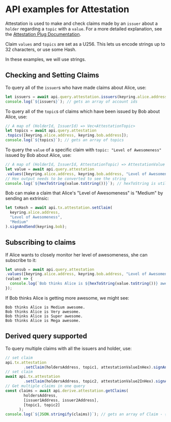 # API examples for Attestation

Attestation is used to make and check claims made by an `issuer` about a `holder` regarding a `topic` with a `value`.
For a more detailed explanation, see the [Attestation Plug Documentation](https://github.com/plugblockchain/plug-blockchain/wiki/Attestation).

Claim `values` and `topics` are set as a U256. This lets us encode strings up to 32 characters, or use some Hash.

In these examples, we will use strings.

## Checking and Setting Claims

To query all of the `issuer`s who have made claims about Alice, use:
```js
let issuers = await api.query.attestation.issuers(keyring.alice.address);
console.log(`${issuers}`); // gets an array of account ids
```

To query all of the `topic`s of claims which have been issued by Bob about Alice, use:
```js
// A map of (HolderId, IssuerId) => Vec<AttestationTopic>
let topics = await api.query.attestation
.topics([keyring.alice.address, keyring.bob.address]);
console.log(`${topics}`); // gets an array of topics
```

To query the `value` of a specific claim with `topic: "Level of Awesomeness"` issued by Bob about Alice, use:
```js
// A map of (HolderId, IssuerId, AttestationTopic) => AttestationValue
let value = await api.query.attestation
.values([keyring.alice.address, keyring.bob.address, "Level of Awesomeness"]);
// Hex output needs to be converted to see the string
console.log(`${hexToString(value.toString())}`); // hexToString is utility function available at '@polkadot/util'

```

Bob can make a claim that Alice's "Level of Awesomeness" is "Medium" by sending an extrinsic:
```js
let txHash = await api.tx.attestation.setClaim(
  keyring.alice.address,
  "Level of Awesomeness",
  "Medium"
).signAndSend(keyring.bob);
```

## Subscribing to claims
If Alice wants to closely monitor her level of awesomeness, she can subscribe to it:

```js
let unsub = await api.query.attestation
.values([keyring.alice.address, keyring.bob.address, "Level of Awesomeness"],
(value) => {
  console.log(`Bob thinks Alice is ${hexToString(value.toString())} awesome.`);
});
```

If Bob thinks Alice is getting more awesome, we might see:
```
Bob thinks Alice is Medium awesome.
Bob thinks Alice is Very awesome.
Bob thinks Alice is Super awesome.
Bob thinks Alice is Mega awesome.
```


## Derived query supported

To query multiple claims with all the issuers and holder, use:
```js
// set claim
api.tx.attestation
        .setClaim(holdersAddress, topic1, attestationValueInHex).signAndSend(issuer1);
// set claim
await api.tx.attestation
        .setClaim(holdersAddress, topic2, attestationValue2InHex).signAndSend(issuer2);
// Get multiple claims in one query
const claims = await api.derive.attestation.getClaims(
        holdersAddress,
        [issuer1Address, issuer2Address],
        [topic1, topic2]
      );
console.log(`${JSON.stringify(claims)}`); // gets an array of Claim - { holder, issuer, topic, value}
```

